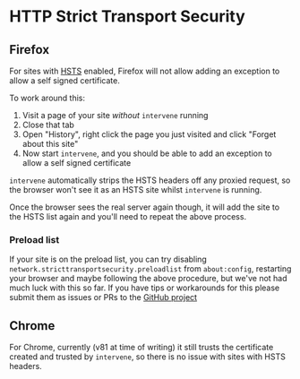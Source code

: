 # HTTP Strict Transport Security

## Firefox

For sites with [HSTS](https://developer.mozilla.org/en-US/docs/Web/HTTP/Headers/Strict-Transport-Security) enabled, Firefox will not allow adding an exception to allow a self signed certificate.

To work around this:

1. Visit a page of your site _without_ `intervene` running
2. Close that tab
3. Open "History", right click the page you just visited and click "Forget about this site"
4. Now start `intervene`, and you should be able to add an exception to allow a self signed certificate

`intervene` automatically strips the HSTS headers off any proxied request, so the browser won't see it as an HSTS site whilst `intervene` is running.

Once the browser sees the real server again though, it will add the site to the HSTS list again and you'll need to repeat the above process.

### Preload list

If your site is on the preload list, you can try disabling `network.stricttransportsecurity.preloadlist` from `about:config`, restarting your browser and maybe following the above procedure, but we've not had much luck with this so far. If you have tips or workarounds for this please submit them as issues or PRs to the [GitHub project](https://github.com/soundcloud/intervene)

## Chrome

For Chrome, currently (v81 at time of writing) it still trusts the certificate created and trusted by `intervene`, so there is no issue with sites with HSTS headers.

